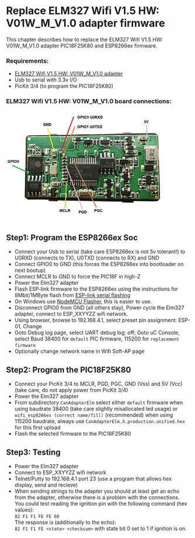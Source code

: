 # Replace ELM327 Wifi V1.5 HW: V01W_M_V1.0 adapter firmware

This chapter describes how to replace the ELM327 Wifi V1.5 HW: V01W_M_V1.0 adapter PIC18F25K80 and ESP8266ex firmware.  

### Requirements:

* [ELM327 Wifi V1.5 HW: V01W_M_V1.0 adapter](http://s.aliexpress.com/BBBv6fYJ)
* Usb to serial with 3.3v I/O
* PicKit 3/4 (to program the PIC18F25K80)

### ELM327 Wifi V1.5 HW: V01W_M_V1.0 board connections:

[![ELM327 Wifi V1.5 HW: V01W_M_V1.0 board progamming connections big](elm327_wifi_annotated_esp8266x_and_pic18f25k80_prog_connections_Small.png "ELM327 Wifi V1.5 HW: V01W_M_V1.0 board programming connections")](elm327_wifi_annotated_esp8266x_and_pic18f25k80_prog_connections_Big.png)

## Step1: Program the ESP8266ex Soc
* Connect your Usb to serial (take care ESP8266ex is not 5v tolerant!) to U0RXD (connects to TX), U0TXD (connects to RX) and GND
* Connect GPIO0 to GND (this forces the ESP8266ex into bootloader on next bootup)
* Connect MCLR to GND to force the PIC18F in high-Z
* Power the Elm327 adapter
* Flash ESP-link firmware to the ESP8266ex using the instructions for 8Mbit/1MByte flash from [ESP-link serial flashing](https://github.com/jeelabs/esp-link/blob/master/FLASHING.md#initial-serial-flashing)
* On Windows use [NodeMCU Flasher](https://github.com/nodemcu/nodemcu-flasher), this is easier to use.
* Disconnect GPIO0 from GND (all others stay), Power cycle the Elm327 adapter, connect to ESP_XXYYZZ wifi network.
* Using browser, browse to 192.168.4.1, select preset pin assignment: ESP-01, Change
* Goto Debug log page, select UART debug log: off; Goto uC Console, select Baud 38400 for `default` PIC firmware, 115200 for `replacement firmware`
* Optionally change network name in Wifi Soft-AP page

## Step2: Program the PIC18F25K80
* Connect your PicKit 3/4 to MCLR, PGD, PGC, GND (Vss) and 5V (Vcc) (take care, do not apply power from PicKit 3/4)
* Power the Elm327 adapter
* From subdirectory `CanAdapterElm` select either `default` firmware when using baudrate 38400 (take care slightly misallocated led usage) or `wifi_esp8266ex (correct name/fill)` (recommended) when using 115200 baudrate, always use `CanAdapterElm.X.production.unified.hex` for this first upload
* Flash the selected firmware to the PIC18F25K80

## Step3: Testing
* Power the Elm327 adapter
* Connect to ESP_XXYYZZ wifi network
* Telnet/Putty to 192.168.4.1 port 23 (use a program that allows hex display, send and recieve)
* When sending strings to the adapter you should at least get an echo from the adapter, otherwise there is a problem with the connections.  
You could test reading the ignition pin with the following command (hex values):  
`82 F1 F1 FE FE 60`  
The response is (additionally to the echo):  
`82 F1 F1 FE <state> <checksum>` with state bit 0 set to 1 if ignition is on.  
